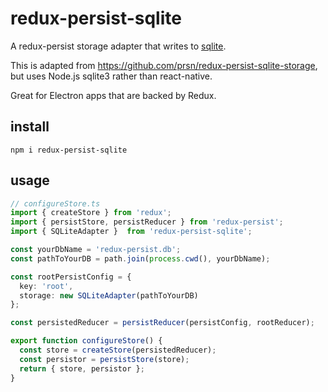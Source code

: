 # redux-persist-sqlite

A redux-persist storage adapter that writes to [sqlite](https://github.com/mapbox/node-sqlite3).

This is adapted from https://github.com/prsn/redux-persist-sqlite-storage, but uses Node.js sqlite3 rather than react-native.

Great for Electron apps that are backed by Redux.

## install

```
npm i redux-persist-sqlite
```

## usage

``` typescript
// configureStore.ts
import { createStore } from 'redux';
import { persistStore, persistReducer } from 'redux-persist';
import { SQLiteAdapter }  from 'redux-persist-sqlite';

const yourDbName = 'redux-persist.db';
const pathToYourDB = path.join(process.cwd(), yourDbName);

const rootPersistConfig = {
  key: 'root',
  storage: new SQLiteAdapter(pathToYourDB)
};

const persistedReducer = persistReducer(persistConfig, rootReducer);

export function configureStore() {
  const store = createStore(persistedReducer);
  const persistor = persistStore(store);
  return { store, persistor };
}
```
